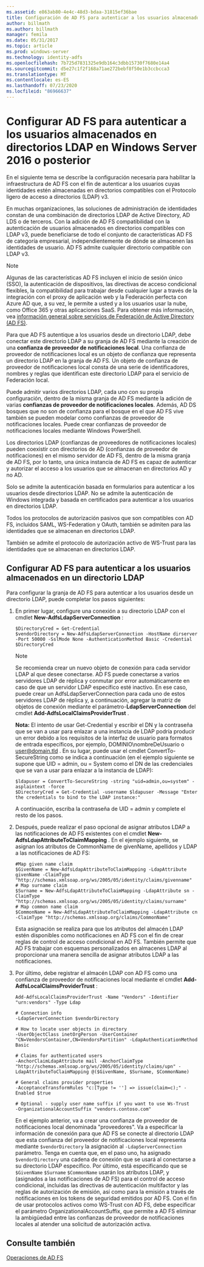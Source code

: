 ```yaml
---
ms.assetid: e863ab80-4e4c-48d3-bdaa-31815ef36bae
title: Configuración de AD FS para autenticar a los usuarios almacenados en directorios LDAP
author: billmath
ms.author: billmath
manager: femila
ms.date: 05/31/2017
ms.topic: article
ms.prod: windows-server
ms.technology: identity-adfs
ms.openlocfilehash: 7b725d7831325e9db164c3dbb15730f7680e14a4
ms.sourcegitcommit: d5e27c1f2f168a71ae272bebf8f50e1b3ccbcca3
ms.translationtype: MT
ms.contentlocale: es-ES
ms.lasthandoff: 07/23/2020
ms.locfileid: "86966637"
---
```

# <a name="configure-ad-fs-to-authenticate-users-stored-in-ldap-directories-in-windows-server-2016-or-later"></a>Configurar AD FS para autenticar a los usuarios almacenados en directorios LDAP en Windows Server 2016 o posterior

En el siguiente tema se describe la configuración necesaria para habilitar la infraestructura de AD FS con el fin de autenticar a los usuarios cuyas identidades estén almacenadas en directorios compatibles con el Protocolo ligero de acceso a directorios (LDAP) v3.

En muchas organizaciones, las soluciones de administración de identidades constan de una combinación de directorios LDAP de Active Directory, AD LDS o de terceros. Con la adición de AD FS compatibilidad con la autenticación de usuarios almacenados en directorios compatibles con LDAP v3, puede beneficiarse de todo el conjunto de características AD FS de categoría empresarial, independientemente de dónde se almacenen las identidades de usuario. AD FS admite cualquier directorio compatible con LDAP v3.

> [!NOTE]
> Algunas de las características AD FS incluyen el inicio de sesión único (SSO), la autenticación de dispositivos, las directivas de acceso condicional flexibles, la compatibilidad para trabajar desde cualquier lugar a través de la integración con el proxy de aplicación web y la Federación perfecta con Azure AD que, a su vez, le permite a usted y a los usuarios usar la nube, como Office 365 y otras aplicaciones SaaS.  Para obtener más información, vea [información general sobre servicios de Federación de Active Directory (AD FS)](../ad-fs-overview.md).

Para que AD FS autentique a los usuarios desde un directorio LDAP, debe conectar este directorio LDAP a su granja de AD FS mediante la creación de una **confianza de proveedor de notificaciones local**.  Una confianza de proveedor de notificaciones local es un objeto de confianza que representa un directorio LDAP en la granja de AD FS. Un objeto de confianza de proveedor de notificaciones local consta de una serie de identificadores, nombres y reglas que identifican este directorio LDAP para el servicio de Federación local.

Puede admitir varios directorios LDAP, cada uno con su propia configuración, dentro de la misma granja de AD FS mediante la adición de varias **confianzas de proveedor de notificaciones locales**. Además, AD DS bosques que no son de confianza para el bosque en el que AD FS vive también se pueden modelar como confianzas de proveedor de notificaciones locales. Puede crear confianzas de proveedor de notificaciones locales mediante Windows PowerShell.

Los directorios LDAP (confianzas de proveedores de notificaciones locales) pueden coexistir con directorios de AD (confianzas de proveedor de notificaciones) en el mismo servidor de AD FS, dentro de la misma granja de AD FS, por lo tanto, una única instancia de AD FS es capaz de autenticar y autorizar el acceso a los usuarios que se almacenan en directorios AD y no AD.

Solo se admite la autenticación basada en formularios para autenticar a los usuarios desde directorios LDAP. No se admite la autenticación de Windows integrada y basada en certificados para autenticar a los usuarios en directorios LDAP.

Todos los protocolos de autorización pasivos que son compatibles con AD FS, incluidos SAML, WS-Federation y OAuth, también se admiten para las identidades que se almacenan en directorios LDAP.

También se admite el protocolo de autorización activo de WS-Trust para las identidades que se almacenan en directorios LDAP.

## <a name="configure-ad-fs-to-authenticate-users-stored-in-an-ldap-directory"></a>Configurar AD FS para autenticar a los usuarios almacenados en un directorio LDAP
Para configurar la granja de AD FS para autenticar a los usuarios desde un directorio LDAP, puede completar los pasos siguientes:

1. En primer lugar, configure una conexión a su directorio LDAP con el cmdlet **New-AdfsLdapServerConnection** :

   ```
   $DirectoryCred = Get-Credential
   $vendorDirectory = New-AdfsLdapServerConnection -HostName dirserver -Port 50000 -SslMode None -AuthenticationMethod Basic -Credential $DirectoryCred
   ```

   > [!NOTE]
   > Se recomienda crear un nuevo objeto de conexión para cada servidor LDAP al que desee conectarse. AD FS puede conectarse a varios servidores LDAP de réplica y conmutar por error automáticamente en caso de que un servidor LDAP específico esté inactivo. En ese caso, puede crear un AdfsLdapServerConnection para cada uno de estos servidores LDAP de réplica y, a continuación, agregar la matriz de objetos de conexión mediante el parámetro-**LdapServerConnection** del cmdlet **Add-AdfsLocalClaimsProviderTrust** .

   **Nota:** El intento de usar Get-Credential y escribir el DN y la contraseña que se van a usar para enlazar a una instancia de LDAP podría producir un error debido a los requisitos de la interfaz de usuario para formatos de entrada específicos, por ejemplo, DOMINIO\nombreDeUsuario o user@domain.tld . En su lugar, puede usar el cmdlet ConvertTo-SecureString como se indica a continuación (en el ejemplo siguiente se supone que UID = admin, ou = System como el DN de las credenciales que se van a usar para enlazar a la instancia de LDAP):

   ```
   $ldapuser = ConvertTo-SecureString -string "uid=admin,ou=system" -asplaintext -force
   $DirectoryCred = Get-Credential -username $ldapuser -Message "Enter the credentials to bind to the LDAP instance:"
   ```

   A continuación, escriba la contraseña de UID = admin y complete el resto de los pasos.

2. Después, puede realizar el paso opcional de asignar atributos LDAP a las notificaciones de AD FS existentes con el cmdlet **New-AdfsLdapAttributeToClaimMapping** . En el ejemplo siguiente, se asignan los atributos de CommonName de givenName, apellidos y LDAP a las notificaciones de AD FS:

   ```
   #Map given name claim
   $GivenName = New-AdfsLdapAttributeToClaimMapping -LdapAttribute givenName -ClaimType "http://schemas.xmlsoap.org/ws/2005/05/identity/claims/givenname"
   # Map surname claim
   $Surname = New-AdfsLdapAttributeToClaimMapping -LdapAttribute sn -ClaimType "http://schemas.xmlsoap.org/ws/2005/05/identity/claims/surname"
   # Map common name claim
   $CommonName = New-AdfsLdapAttributeToClaimMapping -LdapAttribute cn -ClaimType "http://schemas.xmlsoap.org/claims/CommonName"
   ```

   Esta asignación se realiza para que los atributos del almacén LDAP estén disponibles como notificaciones en AD FS con el fin de crear reglas de control de acceso condicional en AD FS. También permite que AD FS trabajar con esquemas personalizados en almacenes LDAP al proporcionar una manera sencilla de asignar atributos LDAP a las notificaciones.

3. Por último, debe registrar el almacén LDAP con AD FS como una confianza de proveedor de notificaciones local mediante el cmdlet **Add-AdfsLocalClaimsProviderTrust** :

   ```
   Add-AdfsLocalClaimsProviderTrust -Name "Vendors" -Identifier "urn:vendors" -Type Ldap

   # Connection info
   -LdapServerConnection $vendorDirectory 

   # How to locate user objects in directory
   -UserObjectClass inetOrgPerson -UserContainer "CN=VendorsContainer,CN=VendorsPartition" -LdapAuthenticationMethod Basic 

   # Claims for authenticated users
   -AnchorClaimLdapAttribute mail -AnchorClaimType "http://schemas.xmlsoap.org/ws/2005/05/identity/claims/upn" -LdapAttributeToClaimMapping @($GivenName, $Surname, $CommonName) 

   # General claims provider properties
   -AcceptanceTransformRules "c:[Type != ''] => issue(claim=c);" -Enabled $true 

   # Optional - supply user name suffix if you want to use Ws-Trust
   -OrganizationalAccountSuffix "vendors.contoso.com"
   ```

   En el ejemplo anterior, va a crear una confianza de proveedor de notificaciones local denominada "proveedores". Va a especificar la información de conexión para que AD FS se conecte al directorio LDAP que esta confianza del proveedor de notificaciones local representa mediante `$vendorDirectory` la asignación al `-LdapServerConnection` parámetro. Tenga en cuenta que, en el paso uno, ha asignado `$vendorDirectory` una cadena de conexión que se usará al conectarse a su directorio LDAP específico. Por último, está especificando que se `$GivenName` `$Surname` `$CommonName` usarán los atributos LDAP, y (asignados a las notificaciones de AD FS) para el control de acceso condicional, incluidas las directivas de autenticación multifactor y las reglas de autorización de emisión, así como para la emisión a través de notificaciones en los tokens de seguridad emitidos por AD FS. Con el fin de usar protocolos activos como WS-Trust con AD FS, debe especificar el parámetro OrganizationalAccountSuffix, que permite a AD FS eliminar la ambigüedad entre las confianzas de proveedor de notificaciones locales al atender una solicitud de autorización activa.

## <a name="see-also"></a>Consulte también
[Operaciones de AD FS](../ad-fs-operations.md)
